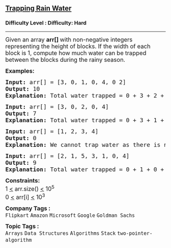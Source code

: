 <h2><a href="https://www.geeksforgeeks.org/problems/trapping-rain-water-1587115621/1?page=2&category=Arrays,two-pointer-algorithm&sortBy=submissions">Trapping Rain Water</a></h2><h3>Difficulty Level : Difficulty: Hard</h3><hr><div class="problems_problem_content__Xm_eO"><p><span style="font-size: 18px;">Given an array <strong>arr[] </strong>with non-negative integers representing the height of blocks. If the width of each block is 1, compute how much water can be trapped between the blocks during the rainy season.&nbsp;</span></p>
<p><span style="font-size: 18px;"><strong>Examples:</strong></span></p>
<pre><span style="font-size: 18px;"><strong>Input: </strong>arr[] = [3, 0, 1, 0, 4, 0 2]
<strong>Output: </strong>10<strong>
Explanation: </strong>Total water trapped = 0 + 3 + 2 + 3 + 0 + 2 + 0 = 10 units.<br></span><img src="https://media.geeksforgeeks.org/img-practice/prod/addEditProblem/701211/Web/Other/blobid0_1741784862.png" alt=""></pre>
<pre><span style="font-size: 18px;"><strong>Input: </strong>arr[] = [3, 0, 2, 0, 4]
<strong>Output: </strong>7<strong>
Explanation: </strong>Total water trapped = 0 + 3 + 1 + 3 + 0 = 7 units.</span>
</pre>
<pre><span style="font-size: 18px;"><strong>Input: </strong>arr[] = [1, 2, 3, 4]
<strong>Output: </strong>0<strong>
Explanation: </strong>We cannot trap water as there is no height bound on both sides.</span></pre>
<pre><span style="font-size: 18px;"><strong>Input: </strong>arr[] = [2, 1, 5, 3, 1, 0, 4]
<strong>Output: </strong>9<strong>
Explanation: </strong>Total water trapped = 0 + 1 + 0 + 1 + 3 + 4 + 0 = 9 units.</span></pre>
<p><span style="font-size: 18px;"><strong>Constraints:</strong><br>1 <u>&lt;</u> arr.size() <u>&lt;</u> 10<sup>5</sup><br>0 <u>&lt;</u> arr[i] <u>&lt;</u> 10<sup>3</sup></span></p></div><p><span style=font-size:18px><strong>Company Tags : </strong><br><code>Flipkart</code>&nbsp;<code>Amazon</code>&nbsp;<code>Microsoft</code>&nbsp;<code>Google</code>&nbsp;<code>Goldman Sachs</code>&nbsp;<br><p><span style=font-size:18px><strong>Topic Tags : </strong><br><code>Arrays</code>&nbsp;<code>Data Structures</code>&nbsp;<code>Algorithms</code>&nbsp;<code>Stack</code>&nbsp;<code>two-pointer-algorithm</code>&nbsp;